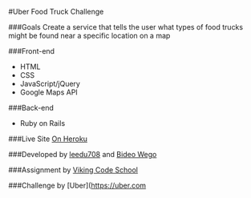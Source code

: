#Uber Food Truck Challenge

###Goals
Create a service that tells the user what types of food trucks might be found near a specific location on a map

###Front-end
- HTML
- CSS
- JavaScript/jQuery
- Google Maps API

###Back-end
- Ruby on Rails

###Live Site
[On Heroku](https://uber-food-truck-challenge.herokuapp.com)

###Developed by
[leedu708](https://github.com/leedu708) and [Bideo Wego](https://github.com/BideoWego)

###Assignment by [Viking Code School](http://vikingcodeschool.com)

###Challenge by [Uber](https://uber.com